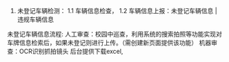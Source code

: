 1. 未登记车辆检测：
  1.1 车辆信息检查，
  1.2 车辆信息上报：未登记车辆信息 | 违规车辆信息

未登记车辆信息流程:
  人工审查：校园中巡查，利用系统的搜索拍照等功能实现对车牌信息检索后，如果未登记则进行上传。（需创建新页面提供该功能）
  机器审查：OCR识别抓拍镜头
  后台提供下载excel,